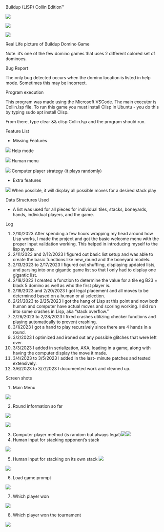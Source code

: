Buildup (LISP) Collin Edition™ 

![](Aspose.Words.6556f893-a100-4d2e-b60d-25ae027f50f9.001.jpeg)

![](Aspose.Words.6556f893-a100-4d2e-b60d-25ae027f50f9.002.jpeg)

![](Aspose.Words.6556f893-a100-4d2e-b60d-25ae027f50f9.003.jpeg)

Real Life picture of Buildup Domino Game 

Note: it’s one of the few domino games that uses 2 different colored set of dominoes. 

Bug Report 

The only bug detected occurs when the domino location is listed in help mode. Sometimes this may be incorrect. 

Program execution 

This program was made using the Microsoft VSCode. The main executor is Collin.lsp file. To run this game you must install Clisp in Ubuntu - you do this by typing  sudo apt install Clisp. 

From there, type clear && clisp Collin.lsp and the program should run. 

Feature List 

- Missing Features 

![](Aspose.Words.6556f893-a100-4d2e-b60d-25ae027f50f9.004.png) Help mode  

![](Aspose.Words.6556f893-a100-4d2e-b60d-25ae027f50f9.004.png) Human menu 

![](Aspose.Words.6556f893-a100-4d2e-b60d-25ae027f50f9.004.png) Computer player strategy (it plays randomly) 

- Extra features  

![](Aspose.Words.6556f893-a100-4d2e-b60d-25ae027f50f9.004.png) When possible, it will display all possible moves for a desired stack play 

Data Structures Used 

- A list was used for all pieces for individual tiles, stacks, boneyards, hands, individual players, and the game. 

Log 

1. 2/10/2023 After spending a few hours wrapping my head around how Lisp works, I made the project and got the basic welcome menu with the proper input validation working. This helped in introducing myself to the lisp syntax. 
1. 2/11/2023 and 2/12/2023 I figured out basic list setup and was able to create the basic functions like new\_round and the boneyard models.  
1. 2/13/2023 to 2/17/2023 I figured out shuffling, displaying updated lists, and parsing into one gigantic game list so that I only had to display one gigantic list. 
4. 2/18/2023 I created a function to determine the value for a tile eg B23 = black 5 domino as well as who the first player is.  
4. 2/19/2023 and 2/20/2023 I got legal placement and all moves to be determined based on a human or ai selection. 
4. 2/21/2023 to 2/25/2023 I got the hang of Lisp at this point and now both human and computer have actual moves and scoring working. I did run into some crashes in Lisp, aka “stack overflow.”  
4. 2/26/2023 to 2/28/2023 I fixed crashes utilizing checker functions and playing automatically to prevent crashing. 
4. 3/1/2023 I got a hand to play recursively since there are 4 hands in a round. 
4. 3/2/2023 I optimized and ironed out any possible glitches that were left over. 
10. 3/3/2023 I added in serialization, AKA, loading in a game, along with having the computer display the move it made.  
10. 3/4/2023 to 3/5/2023 I added in the last- minute patches and tested extensively. 
10. 3/6/2023 to 3/7/2023 I documented work and cleaned up.  

Screen shots 

1. Main Menu

![](Aspose.Words.6556f893-a100-4d2e-b60d-25ae027f50f9.005.png)

2. Round information so far

![](Aspose.Words.6556f893-a100-4d2e-b60d-25ae027f50f9.006.jpeg)

![](Aspose.Words.6556f893-a100-4d2e-b60d-25ae027f50f9.007.jpeg)

3. Computer player method (is random but always legal)![](Aspose.Words.6556f893-a100-4d2e-b60d-25ae027f50f9.008.jpeg)![](Aspose.Words.6556f893-a100-4d2e-b60d-25ae027f50f9.009.jpeg)
4. Human input for stacking opponent’s stack 

![](Aspose.Words.6556f893-a100-4d2e-b60d-25ae027f50f9.010.jpeg)

5. Human input for stacking on its own stack ![](Aspose.Words.6556f893-a100-4d2e-b60d-25ae027f50f9.011.png)

![](Aspose.Words.6556f893-a100-4d2e-b60d-25ae027f50f9.012.jpeg)

6. Load game prompt 

![](Aspose.Words.6556f893-a100-4d2e-b60d-25ae027f50f9.013.png)

7. Which player won 

![](Aspose.Words.6556f893-a100-4d2e-b60d-25ae027f50f9.014.jpeg)

8. Which player won the tournament 

![](Aspose.Words.6556f893-a100-4d2e-b60d-25ae027f50f9.015.jpeg)

